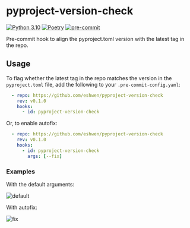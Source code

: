 # pyproject-version-check

[![Python 3.10](https://img.shields.io/badge/python-3.10-blue.svg)](https://www.python.org/downloads/release/python-31012/)
[![Poetry](https://img.shields.io/endpoint?url=https://python-poetry.org/badge/v0.json)](https://python-poetry.org/)
[![pre-commit](https://img.shields.io/badge/pre--commit-enabled-brightgreen?logo=pre-commit&logoColor=white)](https://pre-commit.com/)

Pre-commit hook to align the pyproject.toml version with the latest tag in the repo.

## Usage

To flag whether the latest tag in the repo matches the version in the `pyproject.toml` file, add the following to
your `.pre-commit-config.yaml`:

```yaml
  - repo: https://github.com/eshwen/pyproject-version-check
    rev: v0.1.0
    hooks:
      - id: pyproject-version-check
```

Or, to enable autofix:

```yaml
  - repo: https://github.com/eshwen/pyproject-version-check
    rev: v0.1.0
    hooks:
      - id: pyproject-version-check
        args: [--fix]
```

### Examples

With the default arguments:

![default](https://github.com/eshwen/pyproject-version-check/assets/24566108/280ab0e5-df54-4f5d-a91f-698e84ff8335)

With autofix:

![fix](https://github.com/eshwen/pyproject-version-check/assets/24566108/939d65b5-20ed-4d53-97c7-784b4999aa37)
